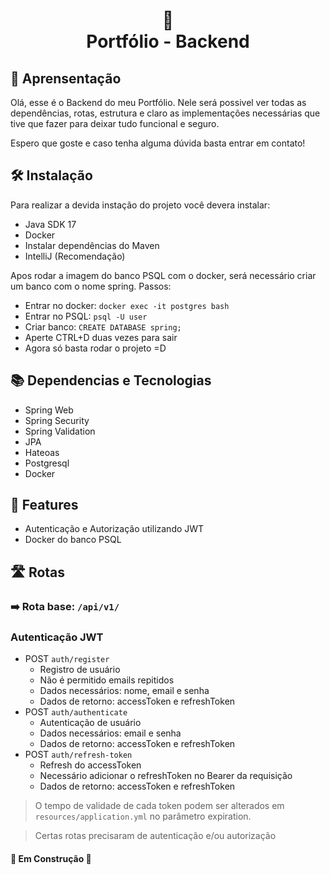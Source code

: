 <h1 align="center">
  💾<br>Portfólio - Backend
</h1>

## 👔 Aprensentação
Olá, esse é o Backend do meu Portfólio. Nele será possivel ver todas as dependências, rotas, estrutura e claro as 
implementações necessárias que tive que fazer para deixar tudo funcional e seguro.

Espero que goste e caso tenha alguma dúvida basta entrar em contato!

## 🛠️ Instalação
Para realizar a devida instação do projeto você devera instalar:
- Java SDK 17
- Docker
- Instalar dependências do Maven
- IntelliJ (Recomendação)

Apos rodar a imagem do banco PSQL com o docker, será necessário criar um banco com o nome spring. Passos:
- Entrar no docker: ``docker exec -it postgres bash``
- Entrar no PSQL: ``psql -U user``
- Criar banco: ``CREATE DATABASE spring;``
- Aperte CTRL+D duas vezes para sair
- Agora só basta rodar o projeto =D

## 📚 Dependencias e Tecnologias

- Spring Web
- Spring Security
- Spring Validation
- JPA
- Hateoas
- Postgresql
- Docker

## 📝 Features

- Autenticação e Autorização utilizando JWT
- Docker do banco PSQL

## 🛣️ Rotas

### ➡️ Rota base: ``/api/v1/``

### Autenticação JWT

- POST ``auth/register``
  - Registro de usuário
  - Não é permitido emails repitidos
  - Dados necessários: nome, email e senha
  - Dados de retorno: accessToken e refreshToken
- POST ``auth/authenticate``
  - Autenticação de usuário
  - Dados necessários: email e senha
  - Dados de retorno: accessToken e refreshToken
- POST ``auth/refresh-token``
  - Refresh do accessToken
  - Necessário adicionar o refreshToken no Bearer da requisição
  - Dados de retorno: accessToken e refreshToken

> O tempo de validade de cada token podem ser alterados em ``resources/application.yml`` no parâmetro expiration.

> Certas rotas precisaram de autenticação e/ou autorização

#### **🚧 Em Construção 🚧**